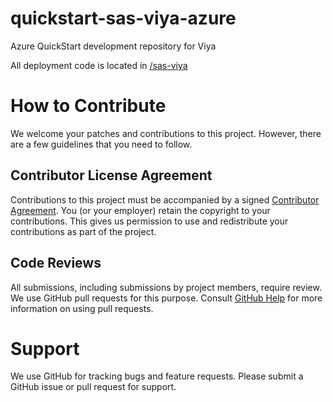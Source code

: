 # quickstart-sas-viya-azure
Azure QuickStart development repository for Viya

All deployment code is located in [/sas-viya](/sas-viya)

# How to Contribute

We welcome your patches and contributions to this project. However, there are
a few guidelines that you need to follow.

## Contributor License Agreement

Contributions to this project must be accompanied by a signed
[Contributor Agreement](ContributorAgreement.txt).
You (or your employer) retain the copyright to your contributions.
This gives us permission to use and redistribute your contributions as
part of the project.

## Code Reviews

All submissions, including submissions by project members, require review. We
use GitHub pull requests for this purpose. Consult
[GitHub Help](https://help.github.com/articles/about-pull-requests/) for more
information on using pull requests.

# Support

We use GitHub for tracking bugs and feature requests. Please submit a GitHub issue or pull request for support.

